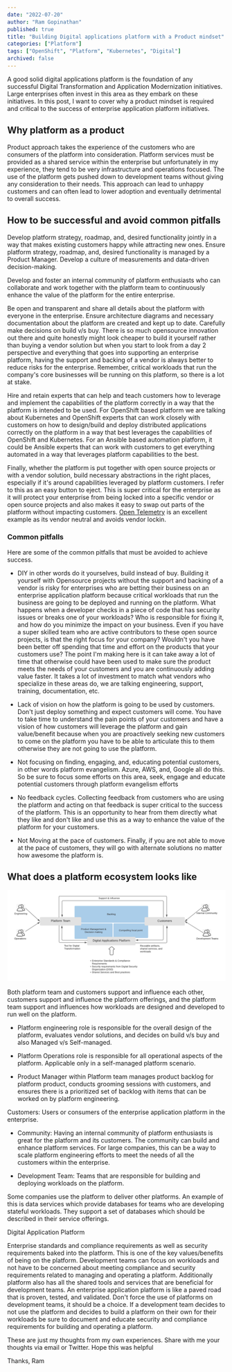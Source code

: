 ```yaml
---
date: "2022-07-20"
author: "Ram Gopinathan"
published: true
title: "Building Digital applications platform with a Product mindset"
categories: ["Platform"]
tags: ["OpenShift", "Platform", "Kubernetes", "Digital"]
archived: false
---
```


A good solid digital applications platform is the foundation of any successful Digital Transformation and Application Modernization initiatives. Large enterprises often invest in this area as they embark on these initiatives. In this post, I want to cover why a product mindset is required and critical to the success of enterprise application platform initiatives.

## Why platform as a product
Product approach takes the experience of the customers who are consumers of the platform into consideration. Platform services must be provided as a shared service within the enterprise but unfortunately in my experience, they tend to be very infrastructure and operations focused. The use of the platform gets pushed down to development teams without giving any consideration to their needs. This approach can lead to unhappy customers and can often lead to lower adoption and eventually detrimental to overall success. 

## How to be successful and avoid common pitfalls

Develop platform strategy, roadmap, and, desired functionality jointly in a way that makes existing customers happy while attracting new ones. Ensure platform strategy, roadmap, and, desired functionality is managed by a Product Manager. Develop a culture of measurements and data-driven decision-making. 

Develop and foster an internal community of platform enthusiasts who can collaborate and work together with the platform team to continuously enhance the value of the platform for the entire enterprise. 

Be open and transparent and share all details about the platform with everyone in the enterprise. Ensure architecture diagrams and necessary documentation about the platform are created and kept up to date. Carefully make decisions on build v/s buy. There is so much opensource innovation out there and quite honestly might look cheaper to build it yourself rather than buying a vendor solution but when you start to look from a day 2 perspective and everything that goes into supporting an enterprise platform, having the support and backing of a vendor is always better to reduce risks for the enterprise. Remember, critical workloads that run the company's core businesses will be running on this platform, so there is a lot at stake.

Hire and retain experts that can help and teach customers how to leverage and implement the capabilities of the platform correctly in a way that the platform is intended to be used. For OpenShift based platform we are talking about Kubernetes and OpenShift experts that can work closely with customers on how to design/build and deploy distributed applications correctly on the platform in a way that best leverages the capabilities of OpenShift and Kubernetes. For an Ansible based automation platform, it could be Ansible experts that can work with customers to get everything automated in a way that leverages platform capabilities to the best. 

Finally, whether the platform is put together with open source projects or with a vendor solution, build necessary abstractions in the right places, especially if it's around capabilities leveraged by platform customers. I refer to this as an easy button to eject. This is super critical for the enterprise as it will protect your enterprise from being locked into a specific vendor or open source projects and also makes it easy to swap out parts of the platform without impacting customers. [Open Telemetry](https://opentelemetry.io/) is an excellent example as its vendor neutral and avoids vendor lockin.

### Common pitfalls

Here are some of the common pitfalls that must be avoided to achieve success.

* DIY in other words do it yourselves, build instead of buy. Building it yourself with Opensource projects without the support and backing of a vendor is risky for enterprises who are betting their business on an enterprise application platform because critical workloads that run the business are going to be deployed and running on the platform. What happens when a developer checks in a piece of code that has security issues or breaks one of your workloads? Who is responsible for fixing it, and how do you minimize the impact on your business. Even if you have a super skilled team who are active contributors to these open source projects, is that the right focus for your company? Wouldn't you have been better off spending that time and effort on the products that your customers use? The point I'm making here is it can take away a lot of time that otherwise could have been used to make sure the product meets the needs of your customers and you are continuously adding value faster. It takes a lot of investment to match what vendors who specialize in these areas do, we are talking engineering, support, training, documentation, etc.  

* Lack of vision on how the platform is going to be used by customers. Don't just deploy something and expect customers will come. You have to take time to understand the pain points of your customers and have a vision of how customers will leverage the platform and gain value/benefit because when you are proactively seeking new customers to come on the platform you have to be able to articulate this to them otherwise they are not going to use the platform.

* Not focusing on finding, engaging, and, educating potential customers, in other words platform evangelism. Azure, AWS, and, Google all do this. So be sure to focus some efforts on this area, seek, engage and educate potential customers through platform evangelism efforts

* No feedback cycles. Collecting feedback from customers who are using the platform and acting on that feedback is super critical to the success of the platform. This is an opportunity to hear from them directly what they like and don't like and use this as a way to enhance the value of the platform for your customers.

* Not Moving at the pace of customers. Finally, if you are not able to move at the pace of customers, they will go with alternate solutions no matter how awesome the platform is. 

## What does a platform ecosystem looks like

![ecosystem](../src/images/platform-ecosystem.png)

Both platform team and customers support and influence each other, customers support and influence the platform offerings, and the platform team support and influences how workloads are designed and developed to run well on the platform.

* Platform engineering role is responsible for the overall design of the platform, evaluates vendor solutions, and decides on build v/s buy and also Managed v/s Self-managed. 

* Platform Operations role is responsible for all operational aspects of the platform. Applicable only in a self-managed platform scenario.

* Product Manager within Platform team manages product backlog for platform product, conducts grooming sessions with customers, and ensures there is a prioritized set of backlog with items that can be worked on by platform engineering.

Customers: Users or consumers of the enterprise application platform in the enterprise. 

* Community: Having an internal community of platform enthusiasts is great for the platform and its customers. The community can build and enhance platform services. For large companies, this can be a way to scale platform engineering efforts to meet the needs of all the customers within the enterprise.

* Development Team: Teams that are responsible for building and deploying workloads on the platform.

Some companies use the platform to deliver other platforms. An example of this is data services which provide databases for teams who are developing stateful workloads. They support a set of databases which should be described in their service offerings. 

Digital Application Platform

Enterprise standards and compliance requirements as well as security requirements baked into the platform. This is one of the key values/benefits of being on the platform. Development teams can focus on workloads and not have to be concerned about meeting compliance and security requirements related to managing and operating a platform. Additionally platform also has all the shared tools and services that are beneficial for development teams. 
An enterprise application platform is like a paved road that is proven, tested, and validated. Don't force the use of platforms on development teams, it should be a choice. If a development team decides to not use the platform and decides to build a platform on their own for their workloads be sure to document and educate security and compliance requirements for building and operating a platform.

These are just my thoughts from my own experiences. Share with me your thoughts via email or Twitter. Hope this was helpful

Thanks,
Ram
